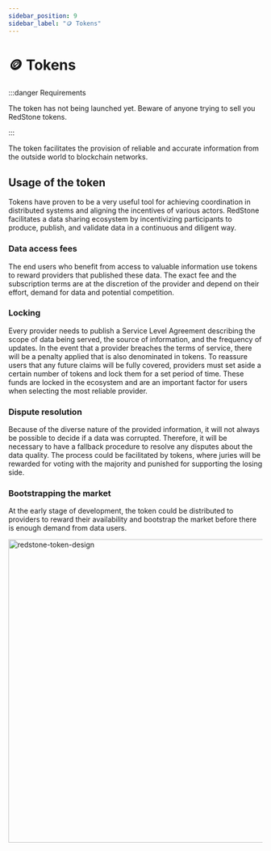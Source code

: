 ```yaml
---
sidebar_position: 9
sidebar_label: "🪙 Tokens"
---
```


# 🪙 Tokens

:::danger Requirements

The token has not being launched yet. Beware of anyone trying to sell you RedStone tokens.

:::

The token facilitates the provision of reliable and accurate information from the outside world to blockchain networks.

## Usage of the token

Tokens have proven to be a very useful tool for achieving coordination in distributed systems and aligning the incentives of various actors. RedStone facilitates a data sharing ecosystem by incentivizing participants to produce, publish, and validate data in a continuous and diligent way.

### Data access fees

The end users who benefit from access to valuable information use tokens to reward providers that published these data. The exact fee and the subscription terms are at the discretion of the provider and depend on their effort, demand for data and potential competition.

### Locking

Every provider needs to publish a Service Level Agreement describing the scope of data being served, the source of information, and the frequency of updates. In the event that a provider breaches the terms of service, there will be a penalty applied that is also denominated in tokens. To reassure users that any future claims will be fully covered, providers must set aside a certain number of tokens and lock them for a set period of time. These funds are locked in the ecosystem and are an important factor for users when selecting the most reliable provider.

### Dispute resolution

Because of the diverse nature of the provided information, it will not always be possible to decide if a data was corrupted. Therefore, it will be necessary to have a fallback procedure to resolve any disputes about the data quality. The process could be facilitated by tokens, where juries will be rewarded for voting with the majority and punished for supporting the losing side.

### Bootstrapping the market

At the early stage of development, the token could be distributed to providers to reward their availability and bootstrap the market before there is enough demand from data users.

<img alt="redstone-token-design" src="https://github.com/redstone-finance/redstone-node/blob/main/docs/img/redstone-token-design.png?raw=true" width="600" />
